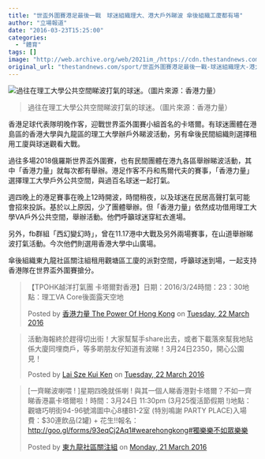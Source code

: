 ```yaml
---
title: "世盃外圍賽港足最後一戰　球迷組織理大、港大戶外睇波 傘後組織工廈都有場"
author: "立場報道"
date: "2016-03-23T15:25:00"
categories:
  - "體育"
tags: []
image: "http://web.archive.org/web/2021im_/https://cdn.thestandnews.com/media/photos/cache/12378009_10154767898739782_1076644211553174257_o_ZvnGO_1200x0.jpg"
original_url: "thestandnews.com/sport/世盃外圍賽港足最後一戰-球迷組織理大-港大戶外睇波-傘後組織工廈都有場"
---
```

![過往在理工大學公共空間睇波打氣的球迷。（圖片來源：香港力量）](http://web.archive.org/web/2021im_/https://cdn.thestandnews.com/media/photos/cache/12378009_10154767898739782_1076644211553174257_o_ZvnGO_1200x0.jpg)

> 過往在理工大學公共空間睇波打氣的球迷。（圖片來源：香港力量）

香港足球代表隊明晚作客，迎戰世界盃外圍賽小組首名的卡塔爾。有球迷團體在港島區的香港大學與九龍區的理工大學辦戶外睇波活動，另有傘後民間組織則選擇租用工廈與球迷觀看大戰。

過往多場2018俄羅斯世界盃外圍賽，也有民間團體在港九各區舉辦睇波活動，其中「香港力量」就每次都有舉辦。港足作客不丹和馬爾代夫的賽事，「香港力量」選擇理工大學戶外公共空間，與過百名球迷一起打氣。

週四晚上的港足賽事在晚上12時開波，時間稍夜，以及球迷在民居高聲打氣可能會招來投訴。基於以上原因，少了團體舉辦。但「香港力量」依然成功借用理工大學VA戶外公共空間，舉辦活動。他們呼籲球迷穿紅衣進場。

另外，fb群組「西幻變幻時」，曾在11.17港中大戰及另外兩場賽事，在山道舉辦睇波打氣活動。今次他們則選用香港大學中山廣場。

傘後組織東九龍社區關注組租用觀塘區工廈的派對空間，呼籲球迷到場，一起支持香港隊在世界盃外圍賽搶分。

> 【TPOHK越洋打氣團 卡塔爾對香港】日期：2016/3/24時間：23：30地點：理工VA Core後面露天空地
> 
> Posted by [香港力量 The Power Of Hong Kong](http://web.archive.org/web/20210629033153/https://www.facebook.com/thepowerofhk/) on [Tuesday, 22 March 2016](http://web.archive.org/web/20210629033153/https://www.facebook.com/thepowerofhk/posts/10154784164024782:0)

> 活動海報終於趕得切出街！大家幫幫手share出去，或者下載落來幫我地貼係大廈同埋商戶，等多啲朋友仔知道有波睇！3月24日2350，開心公園見！
> 
> Posted by [Lai Sze Kui Ken](http://web.archive.org/web/20210629033153/https://www.facebook.com/laiszekuiken0711) on [Tuesday, 22 March 2016](http://web.archive.org/web/20210629033153/https://www.facebook.com/events/556979021143964/permalink/559377030904163/)

> \[一齊睇波喇喂 ! \]星期四晚就係喇 ! 與其一個人睇香港對卡塔爾？不如一齊睇香港贏卡塔爾啦！時間：3月24日 11:30pm (3月25復活節假期 !)地點：觀塘巧明街94-96號鴻圖中心8樓B1-2室 (特別鳴謝 PARTY PLACE)入場費：$30連飲品(2罐) + 花生!!報名：http://goo.gl/forms/93eqCj2Aq1#wearehongkong#獨樂樂不如眾樂樂
> 
> Posted by [東九龍社區關注組](http://web.archive.org/web/20210629033153/https://www.facebook.com/KowloonEastCommunity/) on [Monday, 21 March 2016](http://web.archive.org/web/20210629033153/https://www.facebook.com/KowloonEastCommunity/posts/1053768688023504:0)